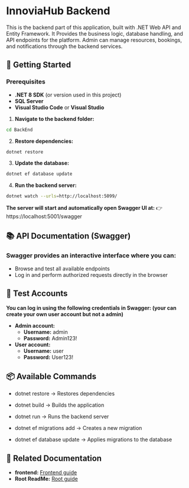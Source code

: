 # InnoviaHub Backend
This is the backend part of this application, built with .NET Web API and Entity Framework. It Provides the business logic, database handling, and API endpoints for the platform. Admin can manage resources, bookings, and notifications through the backend services. 

## 🚀 Getting Started

### Prerequisites
- **.NET 8 SDK** (or version used in this project)
- **SQL Server**
- **Visual Studio Code** or **Visual Studio**

1. **Navigate to the backend folder:**
```bash
cd BackEnd
```

2. **Restore dependencies:**
```bash
dotnet restore
```

3. **Update the database:**
```bash
dotnet ef database update
```

4. **Run the backend server:**
```bash
dotnet watch --urls=http://localhost:5099/
```

**The server will start and automatically open Swagger UI at:**
👉 https://localhost:5001/swagger

## 📚 API Documentation (Swagger)

### Swagger provides an interactive interface where you can: 
- Browse and test all available endpoints
- Log in and perform authorized requests directly in the browser

## 🔑 Test Accounts
**You can log in using the following credentials in Swagger: (your can create your own user account but not a admin)**
- **Admin account:**
    - **Username:** admin
    - **Password:** Admin123!
- **User account:** 
    - **Username:** user
    - **Password:** User123!

## 📦 Available Commands
- dotnet restore → Restores dependencies

- dotnet build → Builds the application

- dotnet run → Runs the backend server

- dotnet ef migrations add <Name> → Creates a new migration

- dotnet ef database update → Applies migrations to the database

## 📖 Related Documentation
- **frontend:** [Frontend guide](./FrontEnd/vite-project/README.md) 
- **Root ReadMe:** [Root guide](../README.md)
